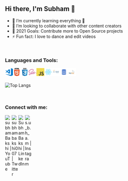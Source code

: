 ## Hi there, I'm Subham 👋

- 🌱 I’m currently learning everything 🤣
- 👯 I’m looking to collaborate with other content creators
- 🥅 2021 Goals: Contribute more to Open Source projects
- ⚡ Fun fact: I love to dance and edit videos

<!-- ### Spotify Playing 🎧

[<img src="https://now-playing-codestackr.vercel.app/api/spotify-playing" alt="codeSTACKr Spotify Playing" width="350" />](https://open.spotify.com/user/swyqyimdc12jajde4vpwd2x1b) -->



<br />

### Languages and Tools:

<img align="left" alt="Visual Studio Code" width="26px" src="https://raw.githubusercontent.com/github/explore/80688e429a7d4ef2fca1e82350fe8e3517d3494d/topics/visual-studio-code/visual-studio-code.png" />
<img align="left" alt="HTML5" width="26px" src="https://raw.githubusercontent.com/github/explore/80688e429a7d4ef2fca1e82350fe8e3517d3494d/topics/html/html.png" />
<img align="left" alt="CSS3" width="26px" src="https://raw.githubusercontent.com/github/explore/80688e429a7d4ef2fca1e82350fe8e3517d3494d/topics/css/css.png" />
<img align="left" alt="Sass" width="26px" src="https://raw.githubusercontent.com/github/explore/80688e429a7d4ef2fca1e82350fe8e3517d3494d/topics/sass/sass.png" />
<img align="left" alt="JavaScript" width="26px" src="https://raw.githubusercontent.com/github/explore/80688e429a7d4ef2fca1e82350fe8e3517d3494d/topics/javascript/javascript.png" />
<img align="left" alt="React" width="26px" src="https://raw.githubusercontent.com/github/explore/80688e429a7d4ef2fca1e82350fe8e3517d3494d/topics/react/react.png" />
<img align="left" alt="MySQL" width="26px" src="https://raw.githubusercontent.com/github/explore/80688e429a7d4ef2fca1e82350fe8e3517d3494d/topics/java/java.png" />
<img align="left" alt="SQL" width="26px" src="https://raw.githubusercontent.com/github/explore/80688e429a7d4ef2fca1e82350fe8e3517d3494d/topics/sql/sql.png" />
<img align="left" alt="MySQL" width="26px" src="https://raw.githubusercontent.com/github/explore/80688e429a7d4ef2fca1e82350fe8e3517d3494d/topics/mysql/mysql.png" />


<br />
<br />




![Top Langs](https://github-readme-stats.vercel.app/api/top-langs/?username=subhamBakshi&layout=compact)

<br />

### Connect with me:

<!-- [<img align="left" alt="codeSTACKr.com" width="22px" src="https://raw.githubusercontent.com/iconic/open-iconic/master/svg/globe.svg" />][website] -->
[<img align="left" alt="subhamBakshi | YouTube" width="22px" src="https://user-images.githubusercontent.com/67575802/126781870-ea86c7eb-8001-4c0c-8e53-213d2e787074.png" />][youtube]
[<img align="left" alt="subhambakshi007 | Twitter" width="22px" src="https://user-images.githubusercontent.com/67575802/126781827-33701c23-30c8-4d43-8ee9-c937f5e932e3.png" />][twitter]
[<img align="left" alt="SubhamBakshi | LinkedIn" width="22px" src="https://user-images.githubusercontent.com/67575802/126781909-d6cb55b0-df09-4355-8ed9-d942aee070e0.png" />][linkedin]
[<img align="left" alt="s.u_b.h_a.m | Instagram" width="22px" src="https://user-images.githubusercontent.com/67575802/126781561-ff8cc374-2755-433e-99e5-ced80a30b917.png" />][instagram]


[twitter]: https://twitter.com/subhambakshi007
[youtube]: https://www.youtube.com/channel/UCTvZn2ay3YggpagwmpykURA
[instagram]: https://www.instagram.com/s.u_b.h_a.m/
[linkedin]: https://www.linkedin.com/in/subham-bakshi-71540a1aa/
